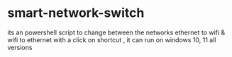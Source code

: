 # smart-network-switch
its an powershell script to change between the networks ethernet to wifi &amp; wifi to ethernet with a click on shortcut , it can run on windows 10, 11 all versions
